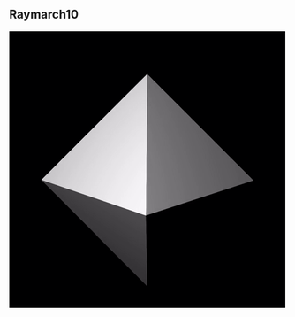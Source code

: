 ## Raymarch10

![Raymarch10](https://github.com/Nismit/glsl-output/blob/main/raymarch10/output-palette2.gif)
